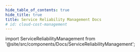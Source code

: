 ```yaml
---
hide_table_of_contents: true
hide_title: true
title: Service Reliability Management Docs
# id: cloud-cost-management
---
```


<!-- # Cloud Cost Management -->

<!-- Custom component -->

import ServiceReliabilityManagement from '@site/src/components/Docs/ServiceReliabilityManagement';

<ServiceReliabilityManagement />
